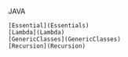 JAVA

	[Essential](Essentials)
	[Lambda](Lambda)
	[GenericClasses](GenericClasses)
	[Recursion](Recursion)
